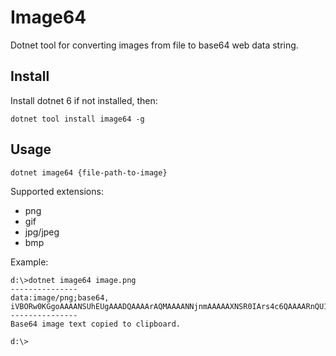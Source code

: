 # Image64

Dotnet tool for converting images from file to base64 web data string.

## Install

Install dotnet 6 if not installed, then:

```
dotnet tool install image64 -g
```

## Usage

```
dotnet image64 {file-path-to-image}
```

Supported extensions:
- png
- gif
- jpg/jpeg
- bmp

Example:

```
d:\>dotnet image64 image.png
---------------
data:image/png;base64, iVBORw0KGgoAAAANSUhEUgAAADQAAAArAQMAAAANNjnmAAAAAXNSR0IArs4c6QAAAARnQU1BAACxjwv8YQUAAAAGUExURVlNW/3+/camVroAAAAJcEhZcwAADsMAAA7DAcdvqGQAAABqSURBVCjPY/gPBh/Ipn///zkfG/3LxnKOPZD+OXPmzPkg8ds3Z98H0TckIfTtnxD65k+I/B1JsHpK3QMkfv7FQn/e3c55EGSPtbHlTBAtXF25F+S+cAj9B0YfN64Eyf953155lFx3/P8AADB3D1nX2bYDAAAAAElFTkSuQmCC
---------------
Base64 image text copied to clipboard.

d:\>
```
